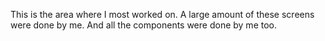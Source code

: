 This is the area where I most worked on. A large amount of these screens were done by me. And all the components were done by me too. 
